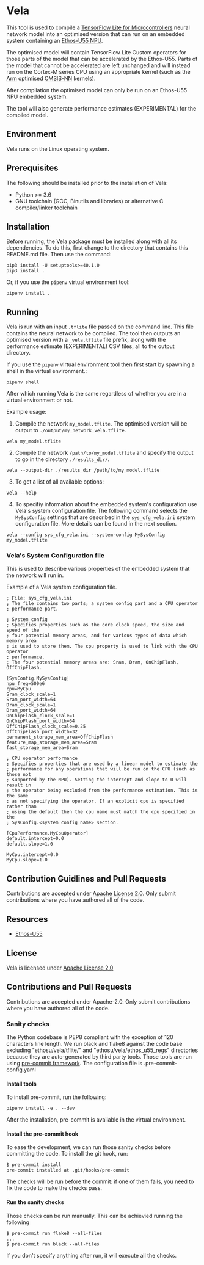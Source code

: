 # Vela
This tool is used to compile a [TensorFlow Lite for Microcontrollers](https://www.tensorflow.org/lite/microcontrollers) neural network model into an optimised version that can run on an embedded system containing an [Ethos-U55 NPU](https://www.arm.com/products/silicon-ip-cpu/ethos/ethos-u55).

The optimised model will contain TensorFlow Lite Custom operators for those parts of the model that can be accelerated by the Ethos-U55. Parts of the model that cannot be accelerated are left unchanged and will instead run on the Cortex-M series CPU using an appropriate kernel (such as the [Arm](https://www.arm.com) optimised [CMSIS-NN](https://github.com/ARM-software/CMSIS_5/tree/develop/CMSIS/NN) kernels).

After compilation the optimised model can only be run on an Ethos-U55 NPU embedded system.

The tool will also generate performance estimates (EXPERIMENTAL) for the compiled model.

## Environment
Vela runs on the Linux operating system.

## Prerequisites
The following should be installed prior to the installation of Vela:
 - Python >= 3.6
 - GNU toolchain (GCC, Binutils and libraries) or alternative C compiler/linker toolchain

## Installation
Before running, the Vela package must be installed along with all its dependencies. To do this, first change to the directory that contains this README.md file. Then use the command:
```
pip3 install -U setuptools>=40.1.0
pip3 install .
```

Or, if you use the `pipenv` virtual environment tool:
```
pipenv install .
```

## Running
Vela is run with an input `.tflite` file passed on the command line. This file contains the neural network to be compiled. The tool then outputs an optimised version with a `_vela.tflite` file prefix, along with the performance estimate (EXPERIMENTAL) CSV files, all to the output directory.

If you use the `pipenv` virtual environment tool then first start by spawning a shell in the virtual environment.:
```
pipenv shell
```
After which running Vela is the same regardless of whether you are in a virtual environment or not.

Example usage:
1) Compile the network `my_model.tflite`. The optimised version will be output to `./output/my_network_vela.tflite`.
```
vela my_model.tflite
```
2) Compile the network `/path/to/my_model.tflite` and specify the output to go in the directory `./results_dir/`.
```
vela --output-dir ./results_dir /path/to/my_model.tflite
```
3) To get a list of all available options:
```
vela --help
```
4) To specifiy information about the embedded system's configuration use Vela's system configuration file. The following command selects the `MySysConfig` settings that are described in the `sys_cfg_vela.ini` system configuration file. More details can be found in the next section.
```
vela --config sys_cfg_vela.ini --system-config MySysConfig my_model.tflite
```

### Vela's System Configuration file
This is used to describe various properties of the embedded system that the network will run in.

Example of a Vela system configuration file.
```
; File: sys_cfg_vela.ini
; The file contains two parts; a system config part and a CPU operator
; performance part.

; System config
; Specifies properties such as the core clock speed, the size and speed of the
; four potential memory areas, and for various types of data which memory area
; is used to store them. The cpu property is used to link with the CPU operator
; performance.
; The four potential memory areas are: Sram, Dram, OnChipFlash, OffChipFlash.

[SysConfig.MySysConfig]
npu_freq=500e6
cpu=MyCpu
Sram_clock_scale=1
Sram_port_width=64
Dram_clock_scale=1
Dram_port_width=64
OnChipFlash_clock_scale=1
OnChipFlash_port_width=64
OffChipFlash_clock_scale=0.25
OffChipFlash_port_width=32
permanent_storage_mem_area=OffChipFlash
feature_map_storage_mem_area=Sram
fast_storage_mem_area=Sram

; CPU operator performance
; Specifies properties that are used by a linear model to estimate the
; performance for any operations that will be run on the CPU (such as those not
; supported by the NPU). Setting the intercept and slope to 0 will result in
; the operator being excluded from the performance estimation. This is the same
; as not specifying the operator. If an explicit cpu is specified rather than
; using the default then the cpu name must match the cpu specified in the
; SysConfig.<system config name> section.

[CpuPerformance.MyCpuOperator]
default.intercept=0.0
default.slope=1.0

MyCpu.intercept=0.0
MyCpu.slope=1.0
```

## Contribution Guidlines and Pull Requests
Contributions are accepted under [Apache License 2.0](LICENSE.txt). Only submit contributions where you have authored all of the code.

## Resources
* [Ethos-U55](https://www.arm.com/products/silicon-ip-cpu/ethos/ethos-u55)

## License
Vela is licensed under [Apache License 2.0](LICENSE.txt)
## Contributions and Pull Requests

Contributions are accepted under Apache-2.0. Only submit contributions where you have authored all of the code.

### Sanity checks

The Python codebase is PEP8 compliant with the exception of 120 characters line length.
We run black and flake8 against the code base excluding "ethosu/vela/tflite/" and "ethosu/vela/ethos\_u55\_regs" directories because they are auto-generated by third party tools.
Those tools are run using [pre-commit framework](https://pre-commit.com/). The configuration file is .pre-commit-config.yaml

#### Install tools

To install pre-commit, run the following:

```
pipenv install -e . --dev
```

After the installation, pre-commit is available in the virtual environment.

#### Install the pre-commit hook

To ease the development, we can run those sanity checks before committing the code.
To install the git hook, run:

```
$ pre-commit install
pre-commit installed at .git/hooks/pre-commit
```

The checks will be run before the commit: if one of them fails, you need to fix the code to make the checks pass.

#### Run the sanity checks

Those checks can be run manually. This can be achievied running the following
```
$ pre-commit run flake8 --all-files
...
$ pre-commit run black --all-files
```

If you don't specify anything after run, it will execute all the checks.
